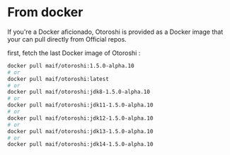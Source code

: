 # From docker

If you're a Docker aficionado, Otoroshi is provided as a Docker image that your can pull directly from Official repos.

first, fetch the last Docker image of Otoroshi :

```sh
docker pull maif/otoroshi:1.5.0-alpha.10
# or 
docker pull maif/otoroshi:latest
# or 
docker pull maif/otoroshi:jdk8-1.5.0-alpha.10
# or 
docker pull maif/otoroshi:jdk11-1.5.0-alpha.10
# or 
docker pull maif/otoroshi:jdk12-1.5.0-alpha.10
# or 
docker pull maif/otoroshi:jdk13-1.5.0-alpha.10
# or 
docker pull maif/otoroshi:jdk14-1.5.0-alpha.10
```